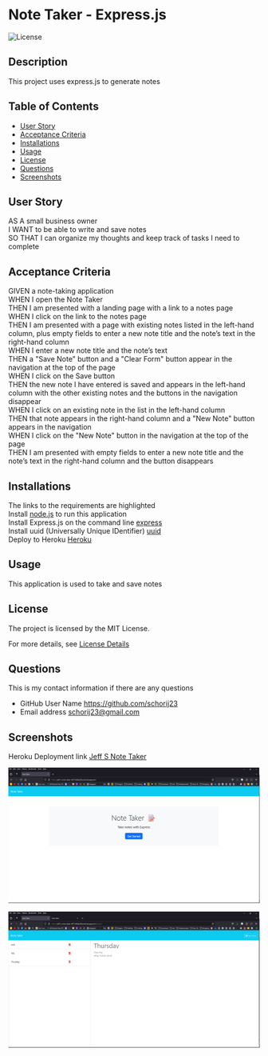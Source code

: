 
# Note Taker - Express.js

![License](https://img.shields.io/badge/License-MIT-yellow.svg)

## Description
This project uses express.js to generate notes

## Table of Contents

* [User Story](#user-story)
* [Acceptance Criteria](#acceptance-criteria)
* [Installations](#installations)
* [Usage](#usage)
* [License](#license)
* [Questions](#questions)
* [Screenshots](#screenshots)


## User Story
AS A small business owner<br>
I WANT to be able to write and save notes<br>
SO THAT I can organize my thoughts and keep track of tasks I need to complete<br>

## Acceptance Criteria
GIVEN a note-taking application<br>
WHEN I open the Note Taker<br>
THEN I am presented with a landing page with a link to a notes page<br>
WHEN I click on the link to the notes page<br>
THEN I am presented with a page with existing notes listed in the left-hand column, plus empty fields to enter a new note title and the note’s text in the right-hand column<br>
WHEN I enter a new note title and the note’s text<br>
THEN a "Save Note" button and a "Clear Form" button appear in the navigation at the top of the page<br>
WHEN I click on the Save button<br>
THEN the new note I have entered is saved and appears in the left-hand column with the other existing notes and the buttons in the navigation disappear<br>
WHEN I click on an existing note in the list in the left-hand column<br>
THEN that note appears in the right-hand column and a "New Note" button appears in the navigation<br>
WHEN I click on the "New Note" button in the navigation at the top of the page<br>
THEN I am presented with empty fields to enter a new note title and the note’s text in the right-hand column and the button disappears<br>

## Installations
The links to the requirements are highlighted<br>
Install [node.js](https://nodejs.org/en) to run this application<br>
Install Express.js on the command line [express](https://www.npmjs.com/package/express)<br>
Install uuid (Universally Unique IDentifier) [uuid](https://www.npmjs.com/package/uuid)<br>
Deploy to Heroku [Heroku](https://www.heroku.com/)

## Usage
This application is used to take and save notes

## License
The project is licensed by the MIT License.

For more details, see [License Details](https://choosealicense.com/licenses/mit/)

## Questions

  This is my contact information if there are any questions

  - GitHub User Name https://github.com/schorij23
  - Email address schorij23@gmail.com

## Screenshots
Heroku Deployment link [Jeff S Note Taker](https://jeff-s-note-taker-0672484e28ca.herokuapp.com/)

![Heroku Opening Screen](./public/assests/images/note-taker-heroku-opening-screen.png)

![Heroku Note Taker Page](./public/assests/images/note-taker-page.png)